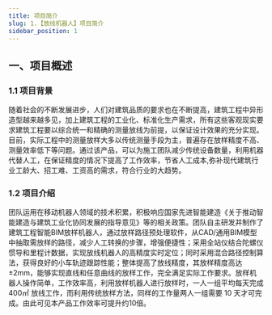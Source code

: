 ```yaml
---
title: 项目简介
slug: 1.【放线机器人】项目简介
sidebar_position: 1
---
```


## 一、项目概述

### 1.1 项目背景
  随着社会的不断发展进步，人们对建筑品质的要求也在不断提高，建筑工程中异形造型越来越多见，加上建筑工程的工业化、标准化生产需求，所有这些客观现实要求建筑工程要以综合统一和精确的测量放线为前提，以保证设计效果的充分实现。目前，实际工程中的测量放样大多以传统测量手段为主，普遍存在放样精度不高、测量效率低下等问题。通过该产品，可以为施工团队减少传统设备数量，利用机器代替人工，在保证精度的情况下提高了工作效率，节省人工成本,弥补现代建筑行业工龄大、招工难、工资高的需求，符合行业的大趋势。

### 1.2 项目介绍
  团队运用在移动机器人领域的技术积累，积极响应国家先进智能建造《关于推动智能建造与建筑工业化协同发展的指导意见》等的相关政策。团队自主研发并制作了建筑工程智能BIM放样机器人，通过放样路径预处理软件，从CAD/通用BIM模型中抽取需放样的路径，减少人工转换的步骤，增强便捷性；采用全站仪结合陀螺仪惯导和里程计数据，实现放线机器人的高精度实时定位；同时采用混合路径控制算法，获得良好的小车轨迹跟踪性能；整体提高了放线精度，其放样精度高达±2mm，能够实现直线和任意曲线的放样工作，完全满足实际工作要求。放样机器人操作简单，工作效率高，利用放样机器人进行放样时，一人一组平均每天完成 400㎡ 放线工作，而利用传统放样方法，同样的工作量两人一组需要 10 天才可完成。由此可见本产品工作效率可提升约10倍。